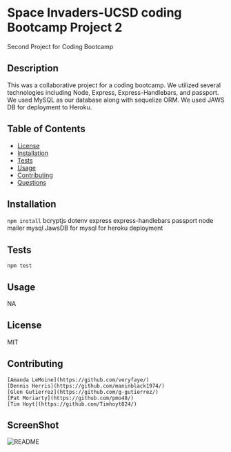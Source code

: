 # Space Invaders-UCSD coding Bootcamp Project 2
Second Project for Coding Bootcamp
## Description
  This was a collaborative project for a coding bootcamp. We utilized several technologies including Node, Express, Express-Handlebars, and passport. We used MySQL as our database along with sequelize ORM. We used JAWS DB for deployment to Heroku. 
  ## Table of Contents
  * [License](#license)
  * [Installation](#installation)
  * [Tests](#tests)
  * [Usage](#usage)
  * [Contributing](#contributing)
  * [Questions](#questions)
  ## Installation
  ``` npm install ```
    bcryptjs
    dotenv
    express
    express-handlebars
    passport
    node mailer
    mysql
    JawsDB for mysql for heroku deployment
  ## Tests
  ``` npm test ```
  ## Usage
  NA
  ## License
  MIT
  ## Contributing
    [Amanda LeMoine](https://github.com/veryfaye/)
    [Dennis Herris](https://github.com/maninblack1974/)
    [Glen Gutierrez](https://github.com/g-gutierrez/)
    [Pat Moriarty](https://github.com/pmo48/)
    [Tim Hoyt](https://github.com/Timhoyt824/)
  ## ScreenShot
  ![README](ScreenShot.png)